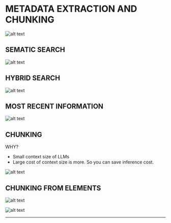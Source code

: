 # METADATA EXTRACTION AND CHUNKING

![alt text](image.png)

## SEMATIC SEARCH

![alt text](image-1.png)

## HYBRID SEARCH

![alt text](image-2.png)

## MOST RECENT INFORMATION

![alt text](image-3.png)

## CHUNKING

WHY?

- Small context size of LLMs
- Large cost of context size is more. So you can save inference cost.

![alt text](image-4.png)

## CHUNKING FROM ELEMENTS

![alt text](image-5.png)

![alt text](image-6.png)

---
